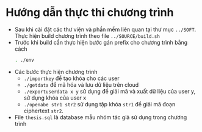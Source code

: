 # Hướng dẫn thực thi chương trình

- Sau khi cài đặt các thư viện và phần mềm liên quan tại thư mục ``../SOFT``. Thực hiện build chương trình theo file ``../SOURCE/build.sh``
- Trước khi build cần thực hiện bước gán prefix cho chương trình bằng cách
    ```bash
    . ./env
    ```
- Các bước thực hiện chương trình
    - ```./importkey``` để tạo khóa cho các user
    - ```./getdata``` để mã hóa và lưu dữ liệu trên cloud
    - ```./exportuserdata x y``` sử dụng để giải mã và xuất dữ liệu của user y, sử dụng khóa của user x
    - ```./openabe str1 str2``` sử dụng tập khóa `str1` để giải mã đoạn ciphertext `str2`.
- File `thesis.sql` là database mẫu nhóm tác giả sử dụng trong chương trình

